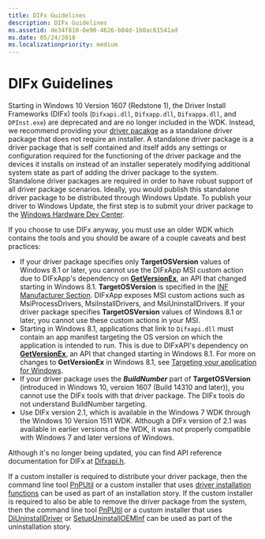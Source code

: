 ```yaml
---
title: DIFx Guidelines
description: DIFx Guidelines
ms.assetid: de34f810-0e90-4626-b84d-160ac61541ad
ms.date: 05/24/2018
ms.localizationpriority: medium
---
```


# DIFx Guidelines

Starting in Windows 10 Version 1607 (Redstone 1), the Driver Install Frameworks (DIFx) tools (`Difxapi.dll`, `Difxapp.dll`, `Difxappa.dll`, and `DPInst.exe`) are deprecated and are no longer included in the WDK.  Instead, we recommend providing your [driver pacakge](https://docs.microsoft.com/windows-hardware/drivers/install/driver-packages) as a standalone driver package that does not require an installer.  A standalone driver package is a driver package that is self contained and itself adds any settings or configuration required for the functioning of the driver package and the devices it installs on instead of an installer seperately modifying additional system state as part of adding the driver package to the system.  Standalone driver packages are required in order to have robust support of all driver package scenarios.  Ideally, you would publish this standalone driver package to be distributed through Windows Update.  To publish your driver to Windows Update, the first step is to submit your driver package to the [Windows Hardware Dev Center](https://partner.microsoft.com/dashboard).

If you choose to use DIFx anyway, you must use an older WDK which contains the tools and you should be aware of a couple caveats and best practices:

* If your driver package specifies only **TargetOSVersion** values of Windows 8.1 or later, you cannot use the DIFxApp MSI custom action due to DIFxApp's dependency on [**GetVersionEx**](https://docs.microsoft.com/windows/desktop/api/sysinfoapi/nf-sysinfoapi-getversionexa), an API that changed starting in Windows 8.1.  **TargetOSVersion** is specified in the [INF Manufacturer Section](inf-manufacturer-section.md). DIFxApp exposes MSI custom actions such as MsiProcessDrivers, MsiInstallDrivers, and MsiUninstallDrivers.  If your driver package specifies **TargetOSVersion** values of Windows 8.1 or later, you cannot use these custom actions in your MSI.
* Starting in Windows 8.1, applications that link to `Difxapi.dll` must contain an app manifest targeting the OS version on which the application is intended to run.  This is due to DIFxAPI's dependency on [**GetVersionEx**](https://docs.microsoft.com/windows/desktop/api/sysinfoapi/nf-sysinfoapi-getversionexa), an API that changed starting in Windows 8.1.  For more on changes to **GetVersionEx** in Windows 8.1, see [Targeting your application for Windows](https://docs.microsoft.com/windows/desktop/SysInfo/targeting-your-application-at-windows-8-1).
* If your driver package uses the ***BuildNumber*** part of **TargetOSVersion** (introduced in Windows 10, version 1607 (Build 14310 and later)), you cannot use the DIFx tools with that driver package.  The DIFx tools do not understand BuildNumber targeting.
* Use DIFx version 2.1, which is available in the Windows 7 WDK through the Windows 10 Version 1511 WDK.  Although a DIFx version of 2.1 was available in earlier versions of the WDK, it was not properly compatible with Windows 7 and later versions of Windows.

Although it's no longer being updated, you can find API reference documentation for DIFx at [Difxapi.h](https://docs.microsoft.com/previous-versions/windows/hardware/difxapi/).

If a custom installer is required to distribute your driver package, then the command line tool [PnPUtil](https://docs.microsoft.com/windows-hardware/drivers/devtest/pnputil) or a custom installer that uses [driver installation functions](setupapi-functions-that-simplify-driver-installation.md) can be used as part of an installation story. If the custom installer is required to also be able to remove the driver package from the system, then the command line tool [PnPUtil](https://docs.microsoft.com/windows-hardware/drivers/devtest/pnputil) or a custom installer that uses [DiUninstallDriver](https://docs.microsoft.com/windows/win32/api/newdev/nf-newdev-diuninstalldriverw) or [SetupUninstallOEMInf](https://docs.microsoft.com/windows/win32/api/setupapi/nf-setupapi-setupuninstalloeminfw) can be used as part of the uninstallation story.
